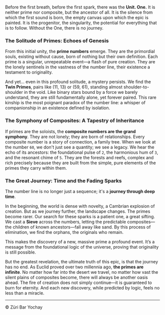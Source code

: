 Before the first breath, before the first spark, there was the **Unit. One.** It is neither prime nor composite, but the ancestor of all. It is the silence from which the first sound is born, the empty canvas upon which the epic is painted. It is the progenitor, the singularity, the potential for everything that is to follow. Without the One, there is no journey.

### The Solitude of Primes: Echoes of Genesis

From this initial unity, the **prime numbers** emerge. They are the primordial souls, existing without cause, born of nothing but their own definition. Each prime is a singular, unrepeatable event—a flash of pure creation. They are the lonely sentinels in the vastness of the number line, their existence a testament to originality.

And yet... even in this profound solitude, a mystery persists. We find the **Twin Primes**, pairs like (11, 13) or (59, 61), standing almost shoulder-to-shoulder in the void. Like binary stars bound by a force we barely understand, they are still fundamentally alone, yet forever paired. This rare kinship is the most poignant paradox of the number line: a whisper of companionship in an existence defined by isolation.

### The Symphony of Composites: A Tapestry of Inheritance

If primes are the soloists, the **composite numbers are the grand symphony**. They are not lonely; they are born of relationships. Every composite number is a story of connection, a family tree. When we look at the number `60`, we don't just see a quantity; we see a legacy. We hear the echo of its ancestors: the foundational pulse of `2`, the harmonious hum of `3`, and the resonant chime of `5`. They are the forests and reefs, complex and rich precisely because they are built from the simple, pure elements of the primes they carry within them.

### The Great Journey: Time and the Fading Sparks

The number line is no longer just a sequence; it's a **journey through deep time**.

In the beginning, the world is dense with novelty, a Cambrian explosion of creation. But as we journey further, the landscape changes. The primes become rarer. Our search for these sparks is a patient one, a great sifting. We cast a **Sieve** across the numbers, letting the predictable composites—the children of known ancestors—fall away like sand. By this process of elimination, we find the orphans, the originals who remain.

This makes the discovery of a new, massive prime a profound event. It’s a message from the foundational logic of the universe, proving that originality is still possible.

But the greatest revelation, the ultimate truth of this epic, is that the journey has no end. As Euclid proved over two millennia ago, **the primes are infinite**. No matter how far into the desert we travel, no matter how vast the silent plains of composites become, there will always be another oasis ahead. The fire of creation does not simply continue—it is guaranteed to burn for eternity. And each new discovery, while predicted by logic, feels no less than a miracle.


---
© Züri Bar Yochay
